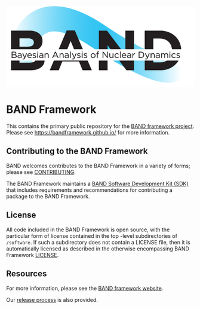 ![BAND](resources/BAND_logo_v2.png)

# BAND Framework
This contains the primary public repository for the [BAND framework project](https://bandframework.github.io/). 
Please see
https://bandframework.github.io/ for more information.




## Contributing to the BAND Framework

BAND welcomes contributes to the BAND Framework in a variety of forms; please see [CONTRIBUTING](CONTRIBUTING.rst).

The BAND Framework maintains a [BAND Software Development Kit (SDK)](/resources/sdkpolicies/bandsdk.md) that includes requirements and recommendations for contributing a package to the BAND Framework. 

## License 

All code included in the BAND Framework is open source, with the particular form of license contained in the top -level subdirectories of `/software`.  If such a subdirectory does not contain a LICENSE file, then it is automatically licensed as described in the otherwise encompassing BAND Framework [LICENSE](/LICENSE).  



## Resources
For more information, please see the [BAND framework website](https://bandframework.github.io/). 

Our [release process](/release-proc.rst) is also provided.
